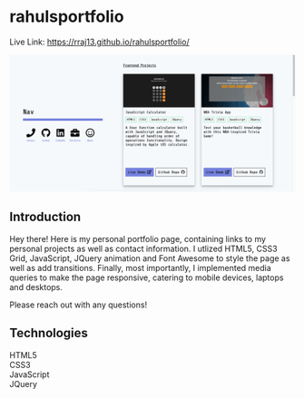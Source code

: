 # rahulsportfolio

Live Link: https://rraj13.github.io/rahulsportfolio/

![alt text](images/portfolio-screenshot.png "Portfolio screenshot")

## Introduction
Hey there! Here is my personal portfolio page, containing links to my personal projects as well as contact information. I utlized HTML5, CSS3 Grid, JavaScript, JQuery animation and Font Awesome to style the page as well as add transitions. Finally, most importantly, I implemented media queries to make the page responsive, catering to mobile devices, laptops and desktops. 

Please reach out with any questions!

## Technologies 
HTML5<br/>
CSS3<br/>
JavaScript<br/>
JQuery<br/>





